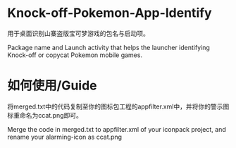 # Knock-off-Pokemon-App-Identify
用于桌面识别山寨盗版宝可梦游戏的包名与启动项。

Package name and Launch activity that helps the launcher identifying Knock-off or copycat Pokemon mobile games.

# 如何使用/Guide
将merged.txt中的代码复制至你的图标包工程的appfilter.xml中，并将你的警示图标重命名为ccat.png即可。

Merge the code in merged.txt to appfilter.xml of your iconpack project, and rename your alarming-icon as ccat.png
